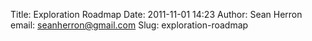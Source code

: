 Title: Exploration Roadmap
Date: 2011-11-01 14:23
Author: Sean Herron
email: seanherron@gmail.com
Slug: exploration-roadmap

<style><!--<br />
                    #ger_hype_container {margin: 0 auto; margin-left:-70px; padding:0px 0px 0px 0px; width: 1024px; height:690; vertical-align:middle;background-image: url("http://open.nasa.gov/wp-content/uploads/GER_Resources/loading.gif"); text-align:center;}</p>
<p>--></style>
<div id="ger_hype_container"
style="position: relative; overflow: hidden; width: 1024px; height: 690px;">

</div>
